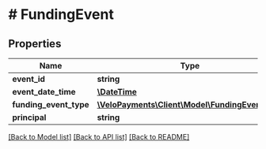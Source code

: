 # # FundingEvent

## Properties

Name | Type | Description | Notes
------------ | ------------- | ------------- | -------------
**event_id** | **string** |  | [optional] 
**event_date_time** | [**\DateTime**](\DateTime.md) |  | [optional] 
**funding_event_type** | [**\VeloPayments\Client\Model\FundingEventType**](FundingEventType.md) |  | [optional] 
**principal** | **string** |  | [optional] 

[[Back to Model list]](../../README.md#documentation-for-models) [[Back to API list]](../../README.md#documentation-for-api-endpoints) [[Back to README]](../../README.md)



